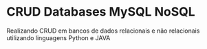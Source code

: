 # CRUD Databases MySQL NoSQL
Realizando CRUD em bancos de dados relacionais e não relacionais utilizando linguagens Python e JAVA
